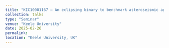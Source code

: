 ```yaml
---
title: "KIC10001167 – An eclipsing binary to benchmark asteroseismic ages of old red giants"
collection: talks
type: "Seminar"
venue: "Keele University"
date: 2025-02-26
permalink: 
location: "Keele University, UK"
---
```

